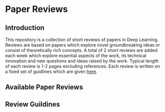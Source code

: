# Paper Reviews

## Introduction
This repository is a collection of short reviews of papers in Deep Learning. Reviews are based on papers which explore novel groundbreaking ideas or consist of theoretically rich concepts. A total of 2 short reviews are added each week which explore essential aspects of the work, its technical innovation and new questions and ideas raised by the work. Typical length of each review is 1-2 pages excluding references. Each review is written on a fixed set of guidlines which are given [here](#guidlines).

## Available Paper Reviews

## <a name="guidlines"></a>Review Guildines

